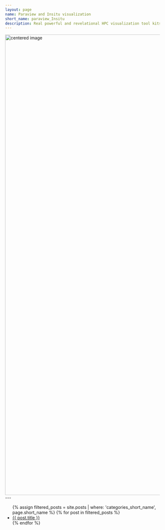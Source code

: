 ```yaml
---
layout: page
name: Paraview and Insitu visualization
short_name: paraview_Insitu
description: Real powerful and revelational HPC visualization tool kits. With the help of Paraview and insitu, messy csv text data sheets or slow python post-processing scripts will slowly out of your scope.
---
```


<img src="/pictures/paraview_insitu.png" alt="centered image" width="1500" height="auto"> 
---
<ul>
  {% assign filtered_posts = site.posts | where: 'categories_short_name', page.short_name %}
  {% for post in filtered_posts %}
    <li><a href="{{ post.url }}">{{ post.title }}</a></li>
  {% endfor %}
</ul>

